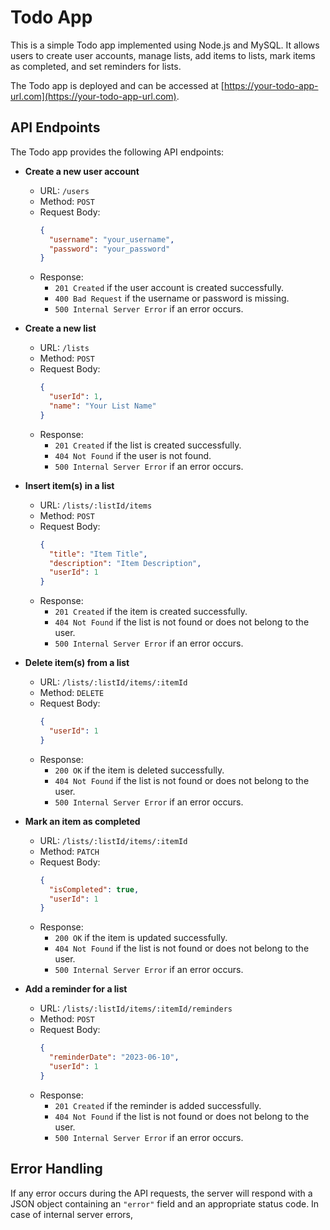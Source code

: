 # Todo App

This is a simple Todo app implemented using Node.js and MySQL. It allows users to create user accounts, manage lists, add items to lists, mark items as completed, and set reminders for lists.

The Todo app is deployed and can be accessed at [https://your-todo-app-url.com](https://your-todo-app-url.com).

## API Endpoints

The Todo app provides the following API endpoints:

- **Create a new user account**

  - URL: `/users`
  - Method: `POST`
  - Request Body:
    ```json
    {
      "username": "your_username",
      "password": "your_password"
    }
    ```
  - Response:
    - `201 Created` if the user account is created successfully.
    - `400 Bad Request` if the username or password is missing.
    - `500 Internal Server Error` if an error occurs.

- **Create a new list**

  - URL: `/lists`
  - Method: `POST`
  - Request Body:
    ```json
    {
      "userId": 1,
      "name": "Your List Name"
    }
    ```
  - Response:
    - `201 Created` if the list is created successfully.
    - `404 Not Found` if the user is not found.
    - `500 Internal Server Error` if an error occurs.

- **Insert item(s) in a list**

  - URL: `/lists/:listId/items`
  - Method: `POST`
  - Request Body:
    ```json
    {
      "title": "Item Title",
      "description": "Item Description",
      "userId": 1
    }
    ```
  - Response:
    - `201 Created` if the item is created successfully.
    - `404 Not Found` if the list is not found or does not belong to the user.
    - `500 Internal Server Error` if an error occurs.

- **Delete item(s) from a list**

  - URL: `/lists/:listId/items/:itemId`
  - Method: `DELETE`
  - Request Body:
    ```json
    {
      "userId": 1
    }
    ```
  - Response:
    - `200 OK` if the item is deleted successfully.
    - `404 Not Found` if the list is not found or does not belong to the user.
    - `500 Internal Server Error` if an error occurs.

- **Mark an item as completed**

  - URL: `/lists/:listId/items/:itemId`
  - Method: `PATCH`
  - Request Body:
    ```json
    {
      "isCompleted": true,
      "userId": 1
    }
    ```
  - Response:
    - `200 OK` if the item is updated successfully.
    - `404 Not Found` if the list is not found or does not belong to the user.
    - `500 Internal Server Error` if an error occurs.

- **Add a reminder for a list**
  - URL: `/lists/:listId/items/:itemId/reminders`
  - Method: `POST`
  - Request Body:
    ```json
    {
      "reminderDate": "2023-06-10",
      "userId": 1
    }
    ```
  - Response:
    - `201 Created` if the reminder is added successfully.
    - `404 Not Found` if the list is not found or does not belong to the user.
    - `500 Internal Server Error` if an error occurs.

## Error Handling

If any error occurs during the API requests, the server will respond with a JSON object containing an `"error"` field and an appropriate status code. In case of internal server errors,
